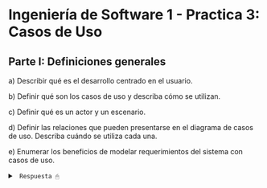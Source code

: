 # Ingeniería de Software 1 - Practica 3: Casos de Uso

## Parte I: Definiciones generales

a) Describir qué es el desarrollo centrado en el usuario.

b) Definir qué son los casos de uso y describa cómo se utilizan.

c) Definir qué es un actor y un escenario.

d) Definir las relaciones que pueden presentarse en el diagrama de casos de uso. Describa cuándo se utiliza cada una.

e) Enumerar los beneficios de modelar requerimientos del sistema con casos de uso.

<details><summary> <code> Respuesta 🖱 </code></summary><br>

### a) **Desarrollo centrado en el usuario (UCD)**

El **desarrollo centrado en el usuario** es un enfoque de diseño y desarrollo de productos o sistemas que se basa en las necesidades, objetivos y experiencias de los usuarios finales. Su objetivo es asegurar que el producto cumpla con las expectativas de los usuarios, ofreciendo soluciones eficientes, usables y satisfactorias. El proceso de UCD generalmente implica investigación y pruebas con usuarios reales durante todo el ciclo de vida del producto, lo que permite iterar y ajustar el diseño en función del feedback obtenido.

--------------------------------

### b) **Casos de uso**

Un **caso de uso** es una técnica de modelado que describe cómo un sistema o software interactúa con actores externos (usuarios o sistemas). Representa una secuencia de acciones realizadas por un usuario o actor para lograr un objetivo específico dentro del sistema. Cada caso de uso detalla los pasos que sigue el usuario y las respuestas del sistema ante distintas situaciones.

Los **casos de uso** se utilizan para:

1. Capturar y definir los requerimientos funcionales del sistema.

2. Proporcionar una base para la estimación del esfuerzo de desarrollo.

3. Facilitar la comunicación entre desarrolladores, analistas y clientes.

Cada caso de uso incluye una descripción de cómo el sistema responde a los diferentes eventos o acciones iniciadas por los actores. A menudo, se presentan en forma de diagramas y se acompañan de una narrativa detallada.

--------------------------------

### c) **Actor y escenario**

- **Actor**: Un actor es cualquier entidad externa que interactúa con el sistema, ya sea un usuario, otro sistema o incluso el tiempo. Los actores realizan acciones o reciben respuestas del sistema. Los actores no forman parte del sistema en sí, pero influyen en él y pueden ser:

  - **Actores primarios**: Aquellos que inician una interacción con el sistema (por ejemplo, un usuario humano).

  - **Actores secundarios**: Aquellos que participan como parte de la interacción iniciada por un actor primario (como un sistema de pagos).

- **Escenario**: Un escenario es una secuencia de acciones que describe un caso particular de uso. Un escenario puede representar:

  - **Escenario principal**: La secuencia estándar y exitosa de acciones que el sistema sigue para cumplir con el objetivo del caso de uso.

  - **Escenario alternativo**: Situaciones donde el flujo principal se desvía, como errores o excepciones.

--------------------------------

### d) **Relaciones en el diagrama de casos de uso**

Existen varias relaciones que pueden aparecer en un diagrama de casos de uso:

1. **Asociación**: Representa una interacción entre un actor y un caso de uso. Se usa cuando un actor participa directamente en el caso de uso.

   - **Cuándo se usa**: Para describir la relación básica entre actores y casos de uso.

2. **Generalización**: Indica una relación de herencia entre actores o entre casos de uso. Un actor o caso de uso puede heredar características de otro.

   - **Cuándo se usa**: Cuando un actor o caso de uso hijo extiende o especializa el comportamiento de uno padre. Por ejemplo, un actor "Cliente preferencial" hereda características de "Cliente".

3. **Inclusión**: Un caso de uso incluye a otro cuando siempre que el caso de uso principal ocurre, el caso de uso incluido también debe ejecutarse.

   - **Cuándo se usa**: Cuando hay comportamiento común que debe ser reutilizado por múltiples casos de uso. Por ejemplo, un caso de uso "Iniciar sesión" puede ser incluido en otros casos como "Realizar compra" o "Consultar saldo".

4. **Extensión**: Un caso de uso puede extender a otro cuando añade comportamiento opcional que se ejecuta bajo ciertas condiciones.

   - **Cuándo se usa**: Para modelar variaciones en el comportamiento. Por ejemplo, un caso de uso "Realizar compra" puede ser extendido por un caso de uso "Aplicar descuento" que solo ocurre si el cliente tiene un cupón válido.

--------------------------------

### e) **Beneficios de modelar requerimientos con casos de uso**

1. **Facilitan la comunicación**: Los casos de uso son fáciles de entender tanto por usuarios técnicos como por no técnicos, lo que mejora la colaboración entre equipos de desarrollo y stakeholders.

2. **Capturan los requisitos funcionales**: Ayudan a documentar lo que el sistema debe hacer desde la perspectiva del usuario, alineando los requerimientos del sistema con las expectativas del cliente.

3. **Mejoran la planificación**: Proporcionan una base clara para la estimación de tiempo y recursos, lo que facilita la planificación del desarrollo.

4. **Enfocan el desarrollo en el usuario**: Al centrarse en las interacciones del usuario con el sistema, se asegura que el producto final atienda las necesidades y objetivos del usuario.

5. **Promueven la trazabilidad**: Cada caso de uso puede estar vinculado a requisitos funcionales específicos, lo que facilita el seguimiento y la validación de que los requisitos han sido cubiertos durante el desarrollo.

6. **Ayudan en la identificación de errores y excepciones**: Los escenarios alternativos y extensiones permiten identificar y manejar situaciones no estándar que pueden generar errores.

</details>